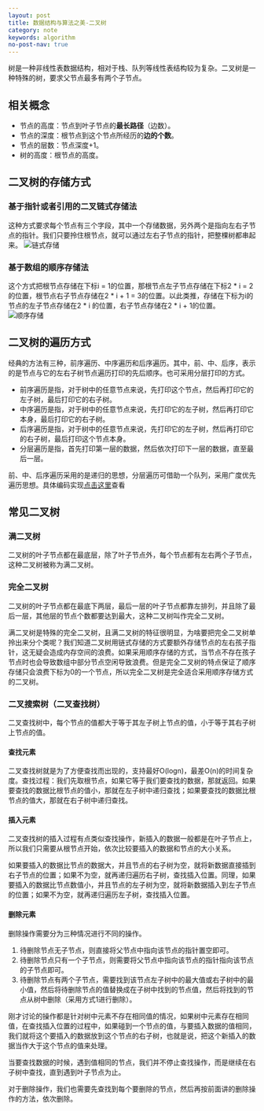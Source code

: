 ```yaml
---
layout: post
title: 数据结构与算法之美-二叉树
category: note
keywords: algorithm
no-post-nav: true
---
```


树是一种非线性表数据结构，相对于栈、队列等线性表结构较为复杂。二叉树是一种特殊的树，要求父节点最多有两个子节点。

## 相关概念
- 节点的高度：节点到叶子节点的**最长路径**（边数）。
- 节点的深度：根节点到这个节点所经历的**边的个数**。
- 节点的层数：节点深度+1。
- 树的高度：根节点的高度。

## 二叉树的存储方式
### 基于指针或者引用的二叉链式存储法
这种方式要求每个节点有三个字段，其中一个存储数据，另外两个是指向左右子节点的指针。我们只要拎住根节点，就可以通过左右子节点的指针，把整棵树都串起来。
![链式存储](http://image.wyc1856.club/2019-12-16-10-13-02.png)

### 基于数组的顺序存储法
这个方式把根节点存储在下标i = 1的位置，那根节点左子节点存储在下标2 * i = 2的位置，根节点右子节点存储在2 * i + 1 = 3的位置。以此类推，存储在下标为i的节点的左子节点存储在2 * i 的位置，右子节点存储在2 * i + 1的位置。
![顺序存储](http://image.wyc1856.club/2019-12-16-10-17-00.png)

## 二叉树的遍历方式
经典的方法有三种，前序遍历、中序遍历和后序遍历。其中，前、中、后序，表示的是节点与它的左右子树节点遍历打印的先后顺序。也可采用分层打印的方式。
- 前序遍历是指，对于树中的任意节点来说，先打印这个节点，然后再打印它的左子树，最后打印它的右子树。
- 中序遍历是指，对于树中的任意节点来说，先打印它的左子树，然后再打印它本身，最后打印它的右子树。
- 后序遍历是指，对于树中的任意节点来说，先打印它的左子树，然后再打印它的右子树，最后打印这个节点本身。
- 分层遍历是指，首先打印第一层的数据，然后依次打印下一层的数据，直至最后一层。

前、中、后序遍历采用的是递归的思想，分层遍历可借助一个队列，采用广度优先遍历思想。具体编码实现[点击这里](https://github.com/wyc18556/algorithms/blob/master/src/other/BinaryTree.java)查看

## 常见二叉树
### 满二叉树
二叉树的叶子节点都在最底层，除了叶子节点外，每个节点都有左右两个子节点，这种二叉树被称为满二叉树。

### 完全二叉树
二叉树的叶子节点都在最底下两层，最后一层的叶子节点都靠左排列，并且除了最后一层，其他层的节点个数都要达到最大，这种二叉树叫作完全二叉树。    

满二叉树是特殊的完全二叉树，且满二叉树的特征很明显，为啥要把完全二叉树单拎出来分个类呢？我们知道二叉树用链式存储的方式要额外存储节点的左右孩子指针，这无疑会造成内存空间的浪费。如果采用顺序存储的方式，当节点不存在孩子节点时也会导致数组中部分节点空闲导致浪费。但是完全二叉树的特点保证了顺序存储只会浪费下标为0的一个节点，所以完全二叉树是完全适合采用顺序存储方式的二叉树。

### 二叉搜索树（二叉查找树）
二叉查找树中，每个节点的值都大于等于其左子树上节点的值，小于等于其右子树上节点的值。

#### 查找元素
二叉查找树就是为了方便查找而出现的，支持最好O(logn)，最差O(n)的时间复杂度。查找过程：我们先取根节点，如果它等于我们要查找的数据，那就返回。如果要查找的数据比根节点的值小，那就在左子树中递归查找；如果要查找的数据比根节点的值大，那就在右子树中递归查找。

#### 插入元素
二叉查找树的插入过程有点类似查找操作，新插入的数据一般都是在叶子节点上，所以我们只需要从根节点开始，依次比较要插入的数据和节点的大小关系。    

如果要插入的数据比节点的数据大，并且节点的右子树为空，就将新数据直接插到右子节点的位置；如果不为空，就再递归遍历右子树，查找插入位置。同理，如果要插入的数据比节点数值小，并且节点的左子树为空，就将新数据插入到左子节点的位置；如果不为空，就再递归遍历左子树，查找插入位置。

#### 删除元素
删除操作需要分为三种情况进行不同的操作。
1. 待删除节点无子节点，则直接将父节点中指向该节点的指针置空即可。
2. 待删除节点只有一个子节点，则需要将父节点中指向该节点的指针指向该节点的子节点即可。
3. 待删除节点有两个子节点，需要找到该节点左子树中的最大值或右子树中的最小值，然后将待删除节点的值替换成在子树中找到的节点值，然后将找到的节点从树中删除（采用方式1进行删除）。

刚才讨论的操作都是针对树中元素不存在相同值的情况，如果树中元素存在相同值，在查找插入位置的过程中，如果碰到一个节点的值，与要插入数据的值相同，我们就将这个要插入的数据放到这个节点的右子树，也就是说，把这个新插入的数据当作大于这个节点的值来处理。

当要查找数据的时候，遇到值相同的节点，我们并不停止查找操作，而是继续在右子树中查找，直到遇到叶子节点为止。

对于删除操作，我们也需要先查找到每个要删除的节点，然后再按前面讲的删除操作的方法，依次删除。
